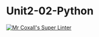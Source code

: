 # Unit2-02-Python
[![Mr Coxall's Super Linter](https://github.com/ICS3U-C-Programming-LilyC/Unit2-02-Python/workflows/Mr%20Coxall's%20Super%20Linter/badge.svg)](https://github.com/ICS3U-C-Programming-LilyC/Unit2-02-Python/actions/)
